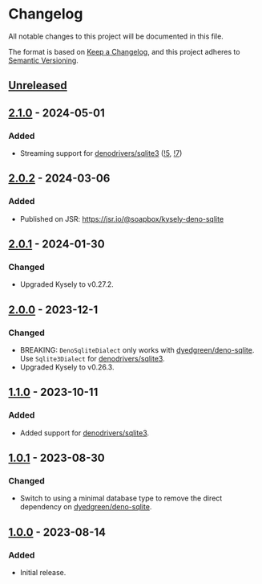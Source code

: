 # Changelog

All notable changes to this project will be documented in this file.

The format is based on [Keep a Changelog](https://keepachangelog.com/en/1.1.0/),
and this project adheres to [Semantic Versioning](https://semver.org/spec/v2.0.0.html).

[dyedgreen/deno-sqlite]: https://github.com/dyedgreen/deno-sqlite
[denodrivers/sqlite3]: https://github.com/denodrivers/sqlite3

## [Unreleased]

## [2.1.0] - 2024-05-01

[!5]: https://gitlab.com/soapbox-pub/kysely-deno-sqlite/-/merge_requests/5
[!7]: https://gitlab.com/soapbox-pub/kysely-deno-sqlite/-/merge_requests/7

### Added

- Streaming support for [denodrivers/sqlite3] ([!5], [!7])

## [2.0.2] - 2024-03-06

### Added

- Published on JSR: https://jsr.io/@soapbox/kysely-deno-sqlite

## [2.0.1] - 2024-01-30

### Changed

- Upgraded Kysely to v0.27.2.

## [2.0.0] - 2023-12-1

### Changed

- BREAKING: `DenoSqliteDialect` only works with [dyedgreen/deno-sqlite]. Use `Sqlite3Dialect` for [denodrivers/sqlite3].
- Upgraded Kysely to v0.26.3.

## [1.1.0] - 2023-10-11

### Added

- Added support for [denodrivers/sqlite3].

## [1.0.1] - 2023-08-30

### Changed

- Switch to using a minimal database type to remove the direct dependency on [dyedgreen/deno-sqlite].

## [1.0.0] - 2023-08-14

### Added

- Initial release.

[unreleased]: https://gitlab.com/soapbox-pub/kysely-deno-sqlite/-/compare/v2.1.0...HEAD
[2.1.0]: https://gitlab.com/soapbox-pub/kysely-deno-sqlite/-/compare/v2.0.2...v2.1.0
[2.0.2]: https://gitlab.com/soapbox-pub/kysely-deno-sqlite/-/compare/v2.0.1...v2.0.2
[2.0.1]: https://gitlab.com/soapbox-pub/kysely-deno-sqlite/-/compare/v2.0.0...v2.0.1
[2.0.0]: https://gitlab.com/soapbox-pub/kysely-deno-sqlite/-/compare/v1.1.0...v2.0.0
[1.1.0]: https://gitlab.com/soapbox-pub/kysely-deno-sqlite/-/compare/v1.0.1...v1.1.0
[1.0.1]: https://gitlab.com/soapbox-pub/kysely-deno-sqlite/-/compare/v1.0.0...v1.0.1
[1.0.0]: https://gitlab.com/soapbox-pub/kysely-deno-sqlite/-/tree/v1.0.0
